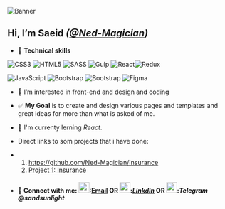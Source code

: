 
<img src="https://github.com/Ned-Magician/Ned-Magician/blob/main/Saeid's%20Github%20Cover.png"
     alt="Banner">

 Hi, I’m __Saeid__ 
*([@Ned-Magician](https://github.com/Ned-Magician))* 
---

- :briefcase: __Technical skills__ 

![CSS3](https://img.shields.io/badge/css3-%231572B6.svg?style=for-the-badge&logo=css3&logoColor=white)
![HTML5](https://img.shields.io/badge/html5-%23E34F26.svg?style=for-the-badge&logo=html5&logoColor=white)
![SASS](https://img.shields.io/badge/SASS-hotpink.svg?style=for-the-badge&logo=SASS&logoColor=white)
![Gulp](https://img.shields.io/badge/GULP-%23CF4647.svg?style=for-the-badge&logo=gulp&logoColor=white)
![React](https://img.shields.io/badge/react-%2320232a.svg?style=for-the-badge&logo=react&logoColor=%2361DAFB)![Redux](https://img.shields.io/badge/redux-%23593d88.svg?style=for-the-badge&logo=redux&logoColor=white)

![JavaScript](https://user-images.githubusercontent.com/94977052/200597250-86bda7cd-4e6a-4e63-9249-4cb6a1ea79af.JPG)
![Bootstrap](https://img.shields.io/badge/bootstrap-%23563D7C.svg?style=for-the-badge&logo=bootstrap&logoColor=white)
![Bootstrap](https://img.shields.io/badge/bootstrap-%23563D7C.svg?style=for-the-badge&logo=bootstrap&logoColor=white)
![Figma](https://img.shields.io/badge/figma-%23F24E1E.svg?style=for-the-badge&logo=figma&logoColor=white)


- :eyes: I’m interested in front-end and design and coding

- :white_check_mark: **My Goal** is to create and design various pages and templates and great ideas for more than what is asked of me.
 
- :seedling: I'm currenty lerning _React_.
- Direct links to som projects that i have done:
- 1. https://github.com/Ned-Magician/Insurance
  2. [Project 1: Insurance](https://github.com/Ned-Magician/Insurance)  
- #### 🤝 Connect with me: <img width="24" src="https://user-images.githubusercontent.com/94977052/200575233-0a08c1a1-bd06-45f0-9a76-0af3acad01d0.png">:[Email](Nedjat2021@gmail.com)   OR  <img width="24" src="https://user-images.githubusercontent.com/94977052/200572195-29d0d60f-d286-42c7-bd6f-6ae321bdf354.png">:_[Linkdin](https://www.linkedin.com/in/ned-magician/)_   OR  <img width="24" src="https://user-images.githubusercontent.com/94977052/200577800-f8ff209a-d8d3-48e0-983f-166388a69f31.png">:_Telegram_ _@sandsunlight_

<!---
Ned-Magician/Ned-Magician is a ✨ special ✨ repository because its `README.md` (this file) appears on your GitHub profile.
You can click the Preview link to take a look at your changes.
--->

